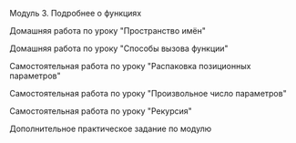 Модуль 3. Подробнее о функциях

Домашняя работа по уроку "Пространство имён"

Домашняя работа по уроку "Способы вызова функции"

Самостоятельная работа по уроку "Распаковка позиционных параметров"

Самостоятельная работа по уроку "Произвольное число параметров"

Самостоятельная работа по уроку "Рекурсия"

Дополнительное практическое задание по модулю
